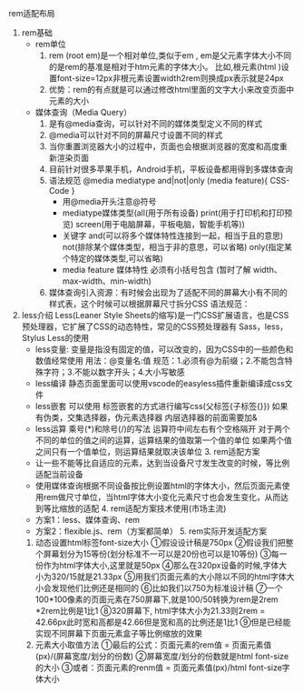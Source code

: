 rem适配布局
   1. rem基础
       * rem单位
            1. rem (root em)是一个相对单位,类似于em , em是父元素字体大小不同的是rem的基准是相对于htm元素的字体大小。
            比如,根元素(html )设置font-size=12px非根元素设置width2rem则换成px表示就是24px
            1. 优势：rem的有点就是可以通过修改html里面的文字大小来改变页面中元素的大小
        * 媒体查询（Media Query）
            1. 是有@media查询，可以针对不同的媒体类型定义不同的样式
            2. @media可以针对不同的屏幕尺寸设置不同的样式
            3. 当你重置浏览器大小的过程中，页面也会根据浏览器的宽度和高度重新渲染页面
            4. 目前针对很多苹果手机，Android手机，平板设备都用得到多媒体查询
            5. 语法规范 @media mediatype and|not|only (media feature){ CSS-Code }
                * 用@media开头注意@符号
                * mediatype媒体类型(all(用于所有设备) print(用于打印机和打印预览) screen(用于电脑屏幕，平板电脑，智能手机等))
                * 关键字 and(可以将多个媒体特性连接到一起，相当于且的意思) not(排除某个媒体类型，相当于非的意思，可以省略) only(指定某个特定的媒体类型,可以省略)
                * media feature 媒体特性 必须有小括号包含 (暂时了解 width、max-width、min-width)
            6. 媒体查询引入资源：有时候会出现为了适配不同的屏幕大小有不同的样式表，这个时候可以根据屏幕尺寸拆分CSS
                语法规范：<link rel="stylesheet" href="style.css" media="mediatype and|not|only (media feature)">
   2. less介绍
    Less(Leaner Style Sheets的缩写)是一门CSS扩展语言，也是CSS预处理器，它扩展了CSS的动态特性，常见的CSS预处理器有 Sass，less，Stylus
    Less的使用
        * less变量:
            变量是指没有固定的值，可以改变的，因为CSS中的一些颜色和数值经常使用 用法：@变量名:值
            规范：1.必须有@为前缀；2.不能包含特殊字符；3.不能以数字开头；4.大小写敏感
        * less编译
           静态页面里面可以使用vscode的easyless插件重新编译成css文件
        * less嵌套
            可以使用 标签嵌套的方式进行编写css(父标签{子标签{}})
            如果有伪类，交集选择器，伪元素选择器 内层选择器的前面需要加&
        * less运算
            乘号(*)和除号(/)的写法
            运算符中间左右有个空格隔开
            对于两个不同的单位的值之间的运算，运算结果的值取第一个值的单位
            如果两个值之间只有一个值单位，则运算结果就取决该单位
    3. rem适配方案
        * 让一些不能等比自适应的元素，达到当设备尺寸发生改变的时候，等比例适配当前设备
        * 使用媒体查询根据不同设备按比例设置html的字体大小，然后页面元素使用rem做尺寸单位，当html字体大小变化元素尺寸也会发生变化，从而达到等比缩放的适配
    4. rem适配方案技术使用(市场主流)
        * 方案1：less、媒体查询、rem
        * 方案2：flexible.js、rem（方案都简单）
    5. rem实际开发适配方案
        1. 动态设置html标签font-size大小
            ①假设设计稿是750px
            ②假设我们把整个屏幕划分为15等份(划分标准不一可以是20份也可以是10等份)
            ③每一份作为html字体大小,这里就是50px
            ④那么在320px设备的时候,字体大小为320/15就是21.33px
            ⑤用我们页面元素的大小除以不同的html字体大小会发现他们比例还是相同的
            ⑥比如我们以750为标准设计稿
            ⑦一个100*100像素的页面元素在750屏幕下,就是100/50转换为rem是2rem *2rem比例是1比1
            ⑧320屏幕下, html字体大小为21.33则2rem = 42.66px此时宽和高都是42.66但是宽和高的比例还是1比1
            ⑨但是已经能实现不同屏幕下页面元素盒子等比例缩放的效果
        2. 元素大小取值方法
            ①最后的公式：页面元素的rem值 = 页面元素值(px)/(屏幕宽度/划分的份数)
            ②屏幕宽度/划分的份数就是html font-size的大小
            ③或者：页面元素的renm值 = 页面元素值(px)/html font-size字体大小